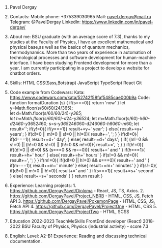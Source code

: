 1. Pavel Dergay

2. Contacts:
    Mobile phone: +375339030965
    Mail: pavel.dergay@mail.ru
    Telegram: @PavelDergay
    LinkedIn: https://www.linkedin.com/in/pavel-dergay/

3. About me: 
    BSU graduate (with an average score of 7.3), thanks to my studies at the Faculty of Physics, I have an excellent mathematical and physical base,as well as the basics of quantum mechanics, thermodynamics. More than two years of experience in automation of technological processes and software development for human-machine interface. I have been studying Frontend development for more than a year. I am currently participating in a project to develop a website for chatbot orders.

4. Skills:
    HTML
    CSS(Sass,Botstrap)
    JavaScript
    TypeScript
    React
    Git

5. Сode example from Сodewars:
    Kata: https://www.codewars.com/kata/52742f58faf5485cae000b9a
    Code:
        function formatDuration (s) {
            if(s===0){
                return 'now'
            }
            let y=Math.floor(s/60/60/24/365);  
            let d=Math.floor(s/60/60/24)-y*365;  
            let h=Math.floor(s/60/60)-d*24-y*365*24;
            let m=Math.floor(s/60)-h*60-d*24*60-y*365*24*60;
            s=s-y*365*24*60*60-d*24*60*60-h*60*60-m*60;
            let result='';
            if(y!=0){
                if(y===1){
                    result+=y+' year';
                }
                else{
                    result+=y+' years';
                }
                if(d!=0 || m!=0 || s!=0 || h!=0){
                    result+=', ';
                }
            }
            if(d!=0){
                if(d===1){
                    result+=d+' day';
                }
                else{
                    result+=d+' days';
                }
                if( (m!=0 && s!=0) || (h!=0 && s!=0) || (h!=0 && m!=0)){
                    result+=', ';
                }
            }
            if(h!=0){
                if((d!=0 || d!=0) && (s===0 && m==0)){
                    result+=' and '
                }
                if(h===1){
                    result+=h+' hour'
                }
                else{
                    result+=h+' hours'
                }
                if(s!=0 && m!=0){
                    result+=', ';
                }
            }
            if(m!=0){
                if((d!=0 || h!=0) && s===0){
                    result+=' and '
                }
            if(m===1){
                result+=m+' minute'
            }
            else{
                result+=m+' minutes'
            }
        }
        if(s!=0){
            if(d!=0 || m!=0 || h!=0){
                result+=' and '
            }
            if(s===1){
                result+=s+' second'
            }
            else{
                result+=s+' seconds'
            }
        }
        return result
    }

6. Experience:
    Learning projects:
        1. https://github.com/DergayPavel/Diploma - React, JS, TS, Axios.
        2. https://github.com/DergayPavel/Project_NBRB - HTML, CSS, JS, Fetch API 
        3. https://github.com/DergayPavel/PokemonPage - HTML, CSS, JS, Fetch API 
        4. https://github.com/DergayPavel/ProjectOne - HTML, CSS
        5. https://github.com/DergayPavel/ProjectTwo - HTML, SCSS

7. Education
    2022-2023 TeachMeSkills FrontEnd developer (React)
    2018-2022 BSU Faculty of Physics, Physics (industrial activity) - score 7.3

8. English:
    Level: A2-B1
    Experience: Reading and discussing technical documentation.